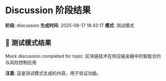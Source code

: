 # Discussion 阶段结果

**阶段**: discussion
**生成时间**: 2025-08-17 18:42:17
**模式**: 测试模式

## 📝 测试模式结果

Mock discussion completed for topic: 区块链技术在供应链金融中的智能合约与风险控制应用

**注意**: 这是测试模式生成的内容，用于验证功能。